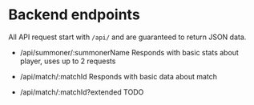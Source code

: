 # Backend endpoints

All API request start with ```/api/``` and are guaranteed to return JSON data.

* /api/summoner/:summonerName
  Responds with basic stats about player, uses up to 2 requests

* /api/match/:matchId
  Responds with basic data about match

* /api/match/:matchId?extended
  TODO